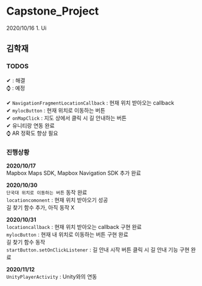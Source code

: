 # Capstone_Project

2020/10/16 1. Ui

## 김학재<br>
### TODOS<br>
✔ : 해결<br>
⌚ : 예정<br>

✔ `NavigationFragmentLocationCallback` : 현재 위치 받아오는 callback <br>
✔ `mylocButton` : 현재 위치로 이동하는 버튼 <br>
✔ `onMapClick` : 지도 상에서 클릭 시 길 안내하는 버튼 <br>
✔ 유니티랑 연동 완료<br>
⌚ AR 정확도 향상 필요

### 진행상황<br>
**2020/10/17** <br>
Mapbox Maps SDK, Mapbox Navigation SDK 추가 완료 <br>

**2020/10/30** <br>
`단국대 위치로 이동하는 버튼` 동작 완료 <br>
`locationcomonent` : 현재 위치 받아오기 성공 <br>
길 찾기 함수 추가, 아직 동작 X <br>

**2020/10/31** <br>
`locationcallback` : 현재 위치 받아오는 callback 구현 완료<br>
`mylocButton` : 현재 내 위치로 이동하는 버튼 구현 완료<br>
길 찾기 함수 동작 <br>
`startButton.setOnClickListener` : 길 안내 시작 버튼 클릭 시 길 안내 기능 구현 완료<br>

**2020/11/12** <br>
`UnityPlayerActivity` : Unity와의 연동
